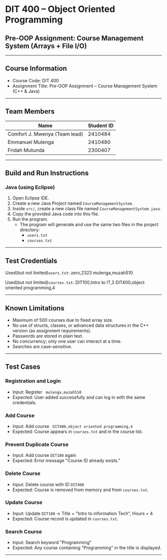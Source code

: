 # DIT 400 – Object Oriented Programming  
## Pre-OOP Assignment: Course Management System (Arrays + File I/O)

---

## Course Information
- Course Code: DIT 400  
- Assignment Title: Pre-OOP Assignment – Course Management System (C++ & Java)

---

## Team Members

| Name                | Student ID |
|---------------------|------------|
| Comfort J. Mwenya (Team lead)| 2410484    |
| Emmanuel Mulenga    | 2410480    |
| Fridah Mutunda      | 2300407    |

---

## Build and Run Instructions


### Java (using Eclipse)
1. Open Eclipse IDE.  
2. Create a new Java Project named `CourseManagementSystem`.  
3. Inside `src/`, create a new class file named `CourseManagementSystem.java`.  
4. Copy the provided Java code into this file.  
5. Run the program.  
   - The program will generate and use the same two files in the project directory:  
     - `users.txt`  
     - `courses.txt`  

---

## Test Credentials

Used(but not limited)`users.txt`:
    zero,2323
    mulenga,muzah510

Used(but not limited)`courses.txt`:
    DIT100,Intro to IT,3
    DIT400,object oriented programming,4


---

## Known Limitations
- Maximum of 500 courses due to fixed array size.  
- No use of structs, classes, or advanced data structures in the C++ version (as assignment requirements).  
- Passwords are stored in plain text.  
- No concurrency; only one user can interact at a time.  
- Searches are case-sensitive.  

---

## Test Cases

### Registration and Login
- Input: Register ` mulenga,muzah510`  
- Expected: User added successfully and can log in with the same credentials.  

### Add Course
- Input: Add course ` DIT400,object oriented programming,4`  
- Expected: Course appears in `courses.txt` and in the course list.  

### Prevent Duplicate Course
- Input: Add course `DIT100` again  
- Expected: Error message "Course ID already exists."  

### Delete Course
- Input: Delete course with ID `DIT400`  
- Expected: Course is removed from memory and from `courses.txt`.  

### Update Course
- Input: Update `DIT100` → Title = "Intro to information Tech", Hours = 4  
- Expected: Course record is updated in `courses.txt`.  

### Search Course
- Input: Search keyword "Programming"  
- Expected: Any course containing "Programming" in the title is displayed.  

---
